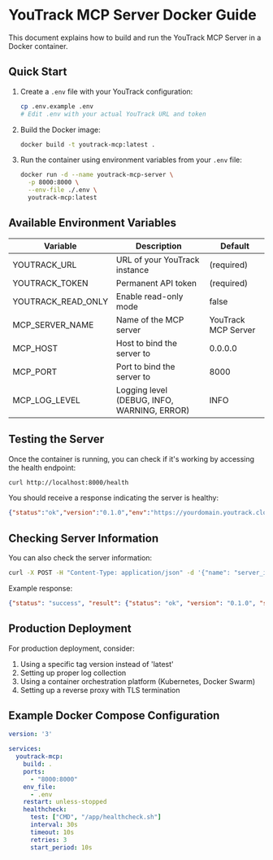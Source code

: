 # YouTrack MCP Server Docker Guide

This document explains how to build and run the YouTrack MCP Server in a Docker container.

## Quick Start

1. Create a `.env` file with your YouTrack configuration:
   ```bash
   cp .env.example .env
   # Edit .env with your actual YouTrack URL and token
   ```

2. Build the Docker image:
   ```bash
   docker build -t youtrack-mcp:latest .
   ```

3. Run the container using environment variables from your `.env` file:
   ```bash
   docker run -d --name youtrack-mcp-server \
     -p 8000:8000 \
     --env-file ./.env \
     youtrack-mcp:latest
   ```

## Available Environment Variables

| Variable | Description | Default |
|----------|-------------|---------|
| YOUTRACK_URL | URL of your YouTrack instance | (required) |
| YOUTRACK_TOKEN | Permanent API token | (required) |
| YOUTRACK_READ_ONLY | Enable read-only mode | false |
| MCP_SERVER_NAME | Name of the MCP server | YouTrack MCP Server |
| MCP_HOST | Host to bind the server to | 0.0.0.0 |
| MCP_PORT | Port to bind the server to | 8000 |
| MCP_LOG_LEVEL | Logging level (DEBUG, INFO, WARNING, ERROR) | INFO |

## Testing the Server

Once the container is running, you can check if it's working by accessing the health endpoint:

```bash
curl http://localhost:8000/health
```

You should receive a response indicating the server is healthy:

```json
{"status":"ok","version":"0.1.0","env":"https://yourdomain.youtrack.cloud/"}
```

## Checking Server Information

You can also check the server information:

```bash
curl -X POST -H "Content-Type: application/json" -d '{"name": "server_info"}' http://localhost:8000/mcp
```

Example response:
```json
{"status": "success", "result": {"status": "ok", "version": "0.1.0", "server": "YouTrack MCP Server"}}
```

## Production Deployment

For production deployment, consider:

1. Using a specific tag version instead of 'latest'
2. Setting up proper log collection
3. Using a container orchestration platform (Kubernetes, Docker Swarm)
4. Setting up a reverse proxy with TLS termination

## Example Docker Compose Configuration

```yaml
version: '3'

services:
  youtrack-mcp:
    build: .
    ports:
      - "8000:8000"
    env_file:
      - .env
    restart: unless-stopped
    healthcheck:
      test: ["CMD", "/app/healthcheck.sh"]
      interval: 30s
      timeout: 10s
      retries: 3
      start_period: 10s
```
